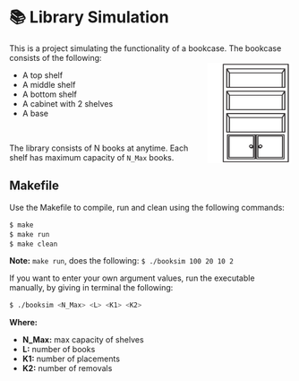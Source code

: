 # 📚 Library Simulation


This is a project simulating the functionality of a bookcase. The bookcase consists of the following:
<br>
<img align="right" width="150" height="180" src="https://github.com/joannakonte/Bookcase-Simulation/blob/main/images/bookcase.png">
- A top shelf
- A middle shelf
- A bottom shelf
- A cabinet with 2 shelves
- A base
<br>

The library consists of N books at anytime. Each shelf has maximum capacity of `N_Max` books.

## Makefile

Use the Makefile to compile, run and clean using the following commands:

```bash
$ make 
$ make run
$ make clean
```

**Note:** `make run`, does the following: `$ ./booksim 100 20 10 2`

If you want to enter your own argument values, run the executable manually, by giving in terminal the following:

```bash
$ ./booksim <N_Max> <L> <K1> <K2>

```

**Where:**
- **N_Max:** max capacity of shelves
- **L:** number of books
- **K1:** number of placements
- **K2:** number of removals
